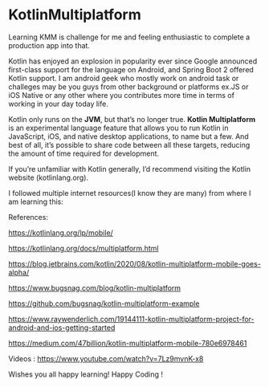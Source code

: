 # KotlinMultiplatform
Learning KMM is challenge for me and feeling enthusiastic to complete a production app into that.

Kotlin has enjoyed an explosion in popularity ever since Google announced first-class support for the language on Android, and Spring Boot 2 offered Kotlin support.
I am android geek who mostly work on android task or challeges may be you guys from other background or platforms ex.JS or iOS Native or any other where you contributes more time in terms of working in your day today life.

Kotlin only runs on the **JVM**, but that’s no longer true. **Kotlin Multiplatform** is an experimental language feature that allows you to run Kotlin in JavaScript, iOS, and native desktop applications, to name but a few. And best of all, it’s possible to share code between all these targets, reducing the amount of time required for development.

If you’re unfamiliar with Kotlin generally, I’d recommend visiting the Kotlin website (kotlinlang.org).

I followed multiple internet resources(I know they are many) from where I am learning this:

References:

https://kotlinlang.org/lp/mobile/

https://kotlinlang.org/docs/multiplatform.html

https://blog.jetbrains.com/kotlin/2020/08/kotlin-multiplatform-mobile-goes-alpha/

https://www.bugsnag.com/blog/kotlin-multiplatform

https://github.com/bugsnag/kotlin-multiplatform-example

https://www.raywenderlich.com/19144111-kotlin-multiplatform-project-for-android-and-ios-getting-started

https://medium.com/47billion/kotlin-multiplatform-mobile-780e6978461


Videos :
https://www.youtube.com/watch?v=7Lz9mvnK-x8

Wishes you all happy learning! Happy Coding !
